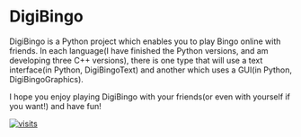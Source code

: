 # DigiBingo
DigiBingo is a Python project which enables you to play Bingo online with friends. In each language(I have finished the Python versions, and am developing three C++ versions), there is one type that will use a text interface(in Python, DigiBingoText) and another which uses a GUI(in Python, DigiBingoGraphics).

I hope you enjoy playing DigiBingo with your friends(or even with yourself if you want!) and have fun!

[![visits](https://github-visit-counter.herokuapp.com/ShashCode2348/DigiBingo/visits.svg)](#)
